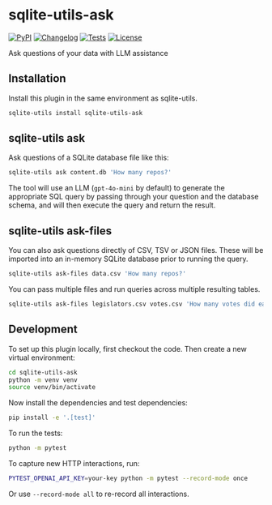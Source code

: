 # sqlite-utils-ask

[![PyPI](https://img.shields.io/pypi/v/sqlite-utils-ask.svg)](https://pypi.org/project/sqlite-utils-ask/)
[![Changelog](https://img.shields.io/github/v/release/simonw/sqlite-utils-ask?include_prereleases&label=changelog)](https://github.com/simonw/sqlite-utils-ask/releases)
[![Tests](https://github.com/simonw/sqlite-utils-ask/workflows/Test/badge.svg)](https://github.com/simonw/sqlite-utils-ask/actions?query=workflow%3ATest)
[![License](https://img.shields.io/badge/license-Apache%202.0-blue.svg)](https://github.com/simonw/sqlite-utils-ask/blob/main/LICENSE)

Ask questions of your data with LLM assistance

## Installation

Install this plugin in the same environment as sqlite-utils.
```bash
sqlite-utils install sqlite-utils-ask
```
## sqlite-utils ask

Ask questions of a SQLite database file like this:

```bash
sqlite-utils ask content.db 'How many repos?'
```
The tool will use an LLM (`gpt-4o-mini` by default) to generate the appropriate SQL query by passing through your question and the database schema, and will then execute the query and return the result.

## sqlite-utils ask-files

You can also ask questions directly of CSV, TSV or JSON files. These will be imported into an in-memory SQLite database prior to running the query.

```bash
sqlite-utils ask-files data.csv 'How many repos?'
```
You can pass multiple files and run queries across multiple resulting tables.

```bash
sqlite-utils ask-files legislators.csv votes.csv 'How many votes did each legislator cast?'
```

## Development

To set up this plugin locally, first checkout the code. Then create a new virtual environment:
```bash
cd sqlite-utils-ask
python -m venv venv
source venv/bin/activate
```
Now install the dependencies and test dependencies:
```bash
pip install -e '.[test]'
```
To run the tests:
```bash
python -m pytest
```
To capture new HTTP interactions, run:
```bash
PYTEST_OPENAI_API_KEY=your-key python -m pytest --record-mode once
```
Or use `--record-mode all` to re-record all interactions.